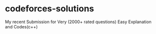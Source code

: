 # codeforces-solutions
My recent Submission for Very (2000+ rated questions) Easy Explanation and Codes(c++)
